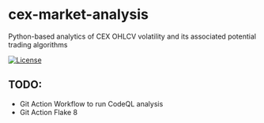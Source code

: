 # cex-market-analysis
Python-based analytics of CEX OHLCV volatility and its associated potential trading algorithms

[![License](https://img.shields.io/badge/License-MIT-green.svg)](https://github.com/sebastien-tetaud/cex-market-analysis/tree/main/LICENSE)


## TODO:

- Git Action Workflow to run CodeQL analysis
- Git Action Flake 8 